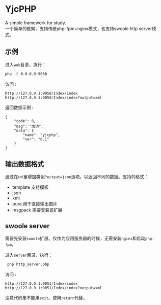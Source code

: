 # YjcPHP
A simple framework for study.  
一个简单的框架，支持传统php-fpm+nginx模式，也支持swoole http server模式。

## 示例

进入`web`目录，执行：
```  bash
php -S 0.0.0.0:9050
```

访问 :
```
http://127.0.0.1:9050/Index/index
http://127.0.0.1:9050/Index/index?output=xml
```

返回数据示例 :
```
{
    "code": 0,
    "msg": "成功",
    "data": {
        "name": "yjcphp",
        "ver": "0.1"
    }
}
```

## 输出数据格式
通过在url里增加类似`?output=json`选项，以返回不同的数据。支持的格式：

- template  支持模板
- json
- xml
- pure 用于直接输出图片
- msgpack 需要安装该扩展

## swoole server

需要先安装`swoole`扩展。仅作为应用服务器的时候，无需安装`nginx`和启动`php-fpm`。

进入`server`目录，执行：
``` bash
 php http_server.php
```

访问 :
```
http://127.0.0.1:9051/Index/index
http://127.0.0.1:9051/Index/index?output=xml
```

注意代码里不能用`exit`。使用`return`代替。
